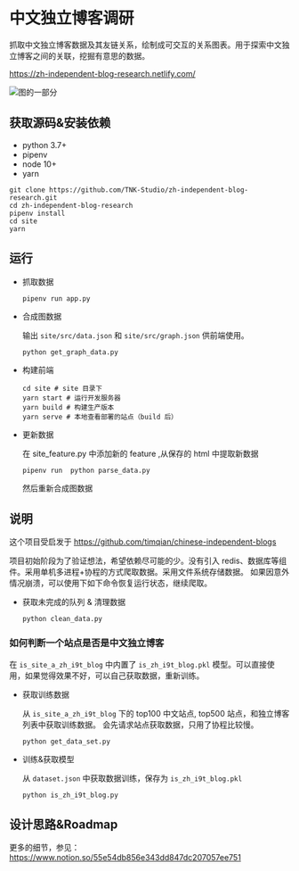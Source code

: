 # 中文独立博客调研

抓取中文独立博客数据及其友链关系，绘制成可交互的关系图表。用于探索中文独立博客之间的关联，挖掘有意思的数据。

https://zh-independent-blog-research.netlify.com/

![图的一部分](./assets/piece_of_graph.jpg)

## 获取源码&安装依赖


+ python 3.7+
+ pipenv
+ node 10+
+ yarn

```shell
git clone https://github.com/TNK-Studio/zh-independent-blog-research.git
cd zh-independent-blog-research
pipenv install
cd site
yarn
```

## 运行 

+ 抓取数据
    ```shell
    pipenv run app.py
    ```

+ 合成图数据

    输出 `site/src/data.json` 和 `site/src/graph.json` 供前端使用。

    ```shell
    python get_graph_data.py
    ```
    

+ 构建前端

    ```
    cd site # site 目录下
    yarn start # 运行开发服务器
    yarn build # 构建生产版本
    yarn serve # 本地查看部署的站点（build 后）
    ```

+ 更新数据

    在 site_feature.py 中添加新的 feature ,从保存的 html 中提取新数据
    ```
    pipenv run  python parse_data.py
    ```
    然后重新合成图数据


## 说明

这个项目受启发于 https://github.com/timqian/chinese-independent-blogs 

项目初始阶段为了验证想法，希望依赖尽可能的少。没有引入 redis、数据库等组件。采用单机多进程+协程的方式爬取数据。采用文件系统存储数据。
如果因意外情况崩溃，可以使用下如下命令恢复运行状态，继续爬取。

+ 获取未完成的队列 & 清理数据
    ```
    python clean_data.py
    ```

### 如何判断一个站点是否是中文独立博客

在 `is_site_a_zh_i9t_blog` 中内置了 `is_zh_i9t_blog.pkl` 模型。可以直接使用，如果觉得效果不好，可以自己获取数据，重新训练。

+ 获取训练数据

    从 `is_site_a_zh_i9t_blog` 下的  top100 中文站点, top500 站点，和独立博客列表中获取训练数据。
    会先请求站点获取数据，只用了协程比较慢。

    ```
    python get_data_set.py
    ```

+ 训练&获取模型

    从 `dataset.json` 中获取数据训练，保存为 `is_zh_i9t_blog.pkl`

    ```
    python is_zh_i9t_blog.py
    ```

## 设计思路&Roadmap

更多的细节，参见：https://www.notion.so/55e54db856e343dd847dc207057ee751

